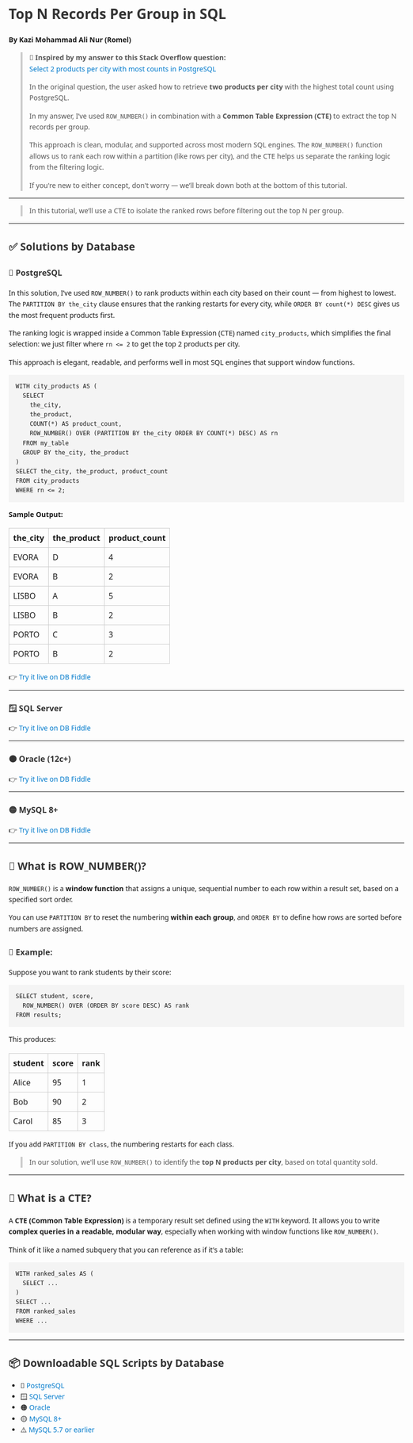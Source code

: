 <!DOCTYPE html>
<html lang="en">
<head>
  <meta charset="UTF-8">
  <title>Top N Records Per Group - Thinking in SQL</title>
  <style>
    body { font-family: system-ui, sans-serif; max-width: 800px; margin: 2rem auto; padding: 1rem; line-height: 1.6; }
    pre { background: #f4f4f4; padding: 1em; overflow-x: auto; }
    code { font-family: monospace; }
    table { border-collapse: collapse; width: 100%; margin: 1rem 0; }
    th, td { border: 1px solid #ccc; padding: 0.5rem; text-align: left; }
    blockquote { border-left: 4px solid #ccc; padding-left: 1em; color: #555; }
    h1, h2, h3 { color: #333; }
    a { color: #007acc; text-decoration: none; }
    a:hover { text-decoration: underline; }
  </style>
</head>
<body>
<h1>Top N Records Per Group in SQL</h1>

<p><strong>By Kazi Mohammad Ali Nur (Romel)</strong></p>

<blockquote>
  <p>🧠 <strong>Inspired by my answer to this Stack Overflow question:</strong><br />
  <a href="https://stackoverflow.com/questions/67475198/select-2-products-per-city-with-most-counts-in-postgresql/67475289#67475289">Select 2 products per city with most counts in PostgreSQL</a>  </p>
  
  <p>In the original question, the user asked how to retrieve <strong>two products per city</strong> with the highest total count using PostgreSQL.</p>
  
  <p>In my answer, I’ve used <code>ROW_NUMBER()</code> in combination with a <strong>Common Table Expression (CTE)</strong> to extract the top N records per group.</p>
  
  <p>This approach is clean, modular, and supported across most modern SQL engines. The <code>ROW_NUMBER()</code> function allows us to rank each row within a partition (like rows per city), and the CTE helps us separate the ranking logic from the filtering logic.</p>
  
  <p>If you're new to either concept, don't worry — we’ll break down both at the bottom of this tutorial.</p>
</blockquote>

<hr />

<blockquote>
  <p>In this tutorial, we’ll use a CTE to isolate the ranked rows before filtering out the top N per group.</p>
</blockquote>

<hr />

<h2>✅ Solutions by Database</h2>

<h3>🐘 PostgreSQL</h3>

<p>In this solution, I’ve used <code>ROW_NUMBER()</code> to rank products within each city based on their count — from highest to lowest. The <code>PARTITION BY the_city</code> clause ensures that the ranking restarts for every city, while <code>ORDER BY count(*) DESC</code> gives us the most frequent products first.</p>

<p>The ranking logic is wrapped inside a Common Table Expression (CTE) named <code>city_products</code>, which simplifies the final selection: we just filter where <code>rn &lt;= 2</code> to get the top 2 products per city.</p>

<p>This approach is elegant, readable, and performs well in most SQL engines that support window functions.</p>

<div class="codehilite">
<pre><span></span><code><span class="k">WITH</span><span class="w"> </span><span class="n">city_products</span><span class="w"> </span><span class="k">AS</span><span class="w"> </span><span class="p">(</span>
<span class="w">  </span><span class="k">SELECT</span>
<span class="w">    </span><span class="n">the_city</span><span class="p">,</span>
<span class="w">    </span><span class="n">the_product</span><span class="p">,</span>
<span class="w">    </span><span class="k">COUNT</span><span class="p">(</span><span class="o">*</span><span class="p">)</span><span class="w"> </span><span class="k">AS</span><span class="w"> </span><span class="n">product_count</span><span class="p">,</span>
<span class="w">    </span><span class="n">ROW_NUMBER</span><span class="p">()</span><span class="w"> </span><span class="n">OVER</span><span class="w"> </span><span class="p">(</span><span class="n">PARTITION</span><span class="w"> </span><span class="k">BY</span><span class="w"> </span><span class="n">the_city</span><span class="w"> </span><span class="k">ORDER</span><span class="w"> </span><span class="k">BY</span><span class="w"> </span><span class="k">COUNT</span><span class="p">(</span><span class="o">*</span><span class="p">)</span><span class="w"> </span><span class="k">DESC</span><span class="p">)</span><span class="w"> </span><span class="k">AS</span><span class="w"> </span><span class="n">rn</span>
<span class="w">  </span><span class="k">FROM</span><span class="w"> </span><span class="n">my_table</span>
<span class="w">  </span><span class="k">GROUP</span><span class="w"> </span><span class="k">BY</span><span class="w"> </span><span class="n">the_city</span><span class="p">,</span><span class="w"> </span><span class="n">the_product</span>
<span class="p">)</span>
<span class="k">SELECT</span><span class="w"> </span><span class="n">the_city</span><span class="p">,</span><span class="w"> </span><span class="n">the_product</span><span class="p">,</span><span class="w"> </span><span class="n">product_count</span>
<span class="k">FROM</span><span class="w"> </span><span class="n">city_products</span>
<span class="k">WHERE</span><span class="w"> </span><span class="n">rn</span><span class="w"> </span><span class="o">&lt;=</span><span class="w"> </span><span class="mi">2</span><span class="p">;</span>
</code></pre>
</div>

<p><strong>Sample Output:</strong></p>

<table>
<thead>
<tr>
  <th>the_city</th>
  <th>the_product</th>
  <th>product_count</th>
</tr>
</thead>
<tbody>
<tr>
  <td>EVORA</td>
  <td>D</td>
  <td>4</td>
</tr>
<tr>
  <td>EVORA</td>
  <td>B</td>
  <td>2</td>
</tr>
<tr>
  <td>LISBO</td>
  <td>A</td>
  <td>5</td>
</tr>
<tr>
  <td>LISBO</td>
  <td>B</td>
  <td>2</td>
</tr>
<tr>
  <td>PORTO</td>
  <td>C</td>
  <td>3</td>
</tr>
<tr>
  <td>PORTO</td>
  <td>B</td>
  <td>2</td>
</tr>
</tbody>
</table>

<p>👉 <a href="https://dbfiddle.uk/ZlUjxoMm">Try it live on DB Fiddle</a></p>

<hr />

<h3>🪟 SQL Server</h3>

<p>👉 <a href="https://dbfiddle.uk/rsq8MqN8">Try it live on DB Fiddle</a></p>

<hr />

<h3>🟠 Oracle (12c+)</h3>

<p>👉 <a href="https://dbfiddle.uk/Q-1c5-R-">Try it live on DB Fiddle</a></p>

<hr />

<h3>🟡 MySQL 8+</h3>

<p>👉 <a href="https://dbfiddle.uk/MmB_1WEk">Try it live on DB Fiddle</a></p>

<hr />

<h2>🧠 What is ROW_NUMBER()?</h2>

<p><code>ROW_NUMBER()</code> is a <strong>window function</strong> that assigns a unique, sequential number to each row within a result set, based on a specified sort order.</p>

<p>You can use <code>PARTITION BY</code> to reset the numbering <strong>within each group</strong>, and <code>ORDER BY</code> to define how rows are sorted before numbers are assigned.</p>

<h3>📘 Example:</h3>

<p>Suppose you want to rank students by their score:</p>

<div class="codehilite">
<pre><span></span><code><span class="k">SELECT</span><span class="w"> </span><span class="n">student</span><span class="p">,</span><span class="w"> </span><span class="n">score</span><span class="p">,</span>
<span class="w">  </span><span class="n">ROW_NUMBER</span><span class="p">()</span><span class="w"> </span><span class="n">OVER</span><span class="w"> </span><span class="p">(</span><span class="k">ORDER</span><span class="w"> </span><span class="k">BY</span><span class="w"> </span><span class="n">score</span><span class="w"> </span><span class="k">DESC</span><span class="p">)</span><span class="w"> </span><span class="k">AS</span><span class="w"> </span><span class="n">rank</span>
<span class="k">FROM</span><span class="w"> </span><span class="n">results</span><span class="p">;</span>
</code></pre>
</div>

<p>This produces:</p>

<table>
<thead>
<tr>
  <th>student</th>
  <th>score</th>
  <th>rank</th>
</tr>
</thead>
<tbody>
<tr>
  <td>Alice</td>
  <td>95</td>
  <td>1</td>
</tr>
<tr>
  <td>Bob</td>
  <td>90</td>
  <td>2</td>
</tr>
<tr>
  <td>Carol</td>
  <td>85</td>
  <td>3</td>
</tr>
</tbody>
</table>

<p>If you add <code>PARTITION BY class</code>, the numbering restarts for each class.</p>

<blockquote>
  <p>In our solution, we'll use <code>ROW_NUMBER()</code> to identify the <strong>top N products per city</strong>, based on total quantity sold.</p>
</blockquote>

<hr />

<h2>📘 What is a CTE?</h2>

<p>A <strong>CTE (Common Table Expression)</strong> is a temporary result set defined using the <code>WITH</code> keyword. It allows you to write <strong>complex queries in a readable, modular way</strong>, especially when working with window functions like <code>ROW_NUMBER()</code>.</p>

<p>Think of it like a named subquery that you can reference as if it's a table:</p>

<div class="codehilite">
<pre><span></span><code><span class="k">WITH</span><span class="w"> </span><span class="n">ranked_sales</span><span class="w"> </span><span class="k">AS</span><span class="w"> </span><span class="p">(</span>
<span class="w">  </span><span class="k">SELECT</span><span class="w"> </span><span class="p">...</span>
<span class="p">)</span>
<span class="k">SELECT</span><span class="w"> </span><span class="p">...</span>
<span class="k">FROM</span><span class="w"> </span><span class="n">ranked_sales</span>
<span class="k">WHERE</span><span class="w"> </span><span class="p">...</span>
</code></pre>
</div>

<hr />

<h2>📦 Downloadable SQL Scripts by Database</h2>

<ul>
<li>🐘 <a href="../sql/top-n-per-group/postgres.sql">PostgreSQL</a></li>
<li>🪟 <a href="../sql/top-n-per-group/sql-server.sql">SQL Server</a></li>
<li>🟠 <a href="../sql/top-n-per-group/oracle.sql">Oracle</a></li>
<li>🟡 <a href="../sql/top-n-per-group/mysql-8plus.sql">MySQL 8+</a></li>
<li>⚠️ <a href="../sql/top-n-per-group/mysql-5.7.sql">MySQL 5.7 or earlier</a></li>
</ul>

</body>
</html>
